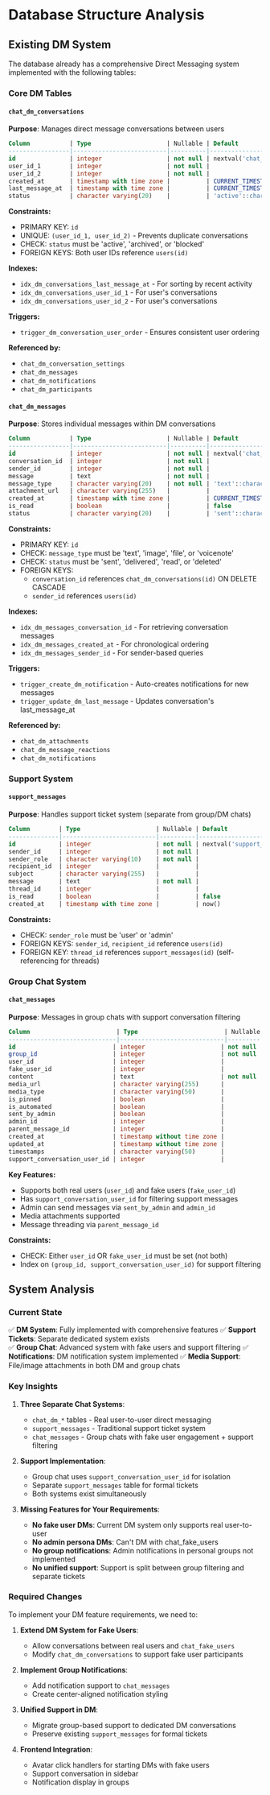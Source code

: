 # Database Structure Analysis

## Existing DM System

The database already has a comprehensive Direct Messaging system implemented with the following tables:

### Core DM Tables

#### `chat_dm_conversations`
**Purpose**: Manages direct message conversations between users
```sql
Column           | Type                     | Nullable | Default
-----------------|--------------------------|----------|------------------
id               | integer                  | not null | nextval('chat_dm_conversations_id_seq'::regclass)
user_id_1        | integer                  | not null |
user_id_2        | integer                  | not null |
created_at       | timestamp with time zone |          | CURRENT_TIMESTAMP
last_message_at  | timestamp with time zone |          | CURRENT_TIMESTAMP
status           | character varying(20)    |          | 'active'::character varying
```

**Constraints:**
- PRIMARY KEY: `id`
- UNIQUE: `(user_id_1, user_id_2)` - Prevents duplicate conversations
- CHECK: `status` must be 'active', 'archived', or 'blocked'
- FOREIGN KEYS: Both user IDs reference `users(id)`

**Indexes:**
- `idx_dm_conversations_last_message_at` - For sorting by recent activity
- `idx_dm_conversations_user_id_1` - For user's conversations
- `idx_dm_conversations_user_id_2` - For user's conversations

**Triggers:**
- `trigger_dm_conversation_user_order` - Ensures consistent user ordering

**Referenced by:**
- `chat_dm_conversation_settings`
- `chat_dm_messages`
- `chat_dm_notifications`
- `chat_dm_participants`

#### `chat_dm_messages`
**Purpose**: Stores individual messages within DM conversations
```sql
Column           | Type                     | Nullable | Default
-----------------|--------------------------|----------|------------------
id               | integer                  | not null | nextval('chat_dm_messages_id_seq'::regclass)
conversation_id  | integer                  | not null |
sender_id        | integer                  | not null |
message          | text                     | not null |
message_type     | character varying(20)    | not null | 'text'::character varying
attachment_url   | character varying(255)   |          |
created_at       | timestamp with time zone |          | CURRENT_TIMESTAMP
is_read          | boolean                  |          | false
status           | character varying(20)    |          | 'sent'::character varying
```

**Constraints:**
- PRIMARY KEY: `id`
- CHECK: `message_type` must be 'text', 'image', 'file', or 'voicenote'
- CHECK: `status` must be 'sent', 'delivered', 'read', or 'deleted'
- FOREIGN KEYS: 
  - `conversation_id` references `chat_dm_conversations(id)` ON DELETE CASCADE
  - `sender_id` references `users(id)`

**Indexes:**
- `idx_dm_messages_conversation_id` - For retrieving conversation messages
- `idx_dm_messages_created_at` - For chronological ordering
- `idx_dm_messages_sender_id` - For sender-based queries

**Triggers:**
- `trigger_create_dm_notification` - Auto-creates notifications for new messages
- `trigger_update_dm_last_message` - Updates conversation's last_message_at

**Referenced by:**
- `chat_dm_attachments`
- `chat_dm_message_reactions`
- `chat_dm_notifications`

### Support System

#### `support_messages`
**Purpose**: Handles support ticket system (separate from group/DM chats)
```sql
Column        | Type                     | Nullable | Default
--------------|--------------------------|----------|------------------
id            | integer                  | not null | nextval('support_messages_id_seq'::regclass)
sender_id     | integer                  | not null |
sender_role   | character varying(10)    | not null |
recipient_id  | integer                  |          |
subject       | character varying(255)   |          |
message       | text                     | not null |
thread_id     | integer                  |          |
is_read       | boolean                  |          | false
created_at    | timestamp with time zone |          | now()
```

**Constraints:**
- CHECK: `sender_role` must be 'user' or 'admin'
- FOREIGN KEYS: `sender_id`, `recipient_id` reference `users(id)`
- FOREIGN KEY: `thread_id` references `support_messages(id)` (self-referencing for threads)

### Group Chat System

#### `chat_messages`
**Purpose**: Messages in group chats with support conversation filtering
```sql
Column                        | Type                        | Nullable | Default
------------------------------|-----------------------------|---------|-----------
id                           | integer                     | not null | nextval('chat_messages_id_seq'::regclass)
group_id                     | integer                     | not null |
user_id                      | integer                     |          |
fake_user_id                 | integer                     |          |
content                      | text                        | not null |
media_url                    | character varying(255)      |          |
media_type                   | character varying(50)       |          |
is_pinned                    | boolean                     |          | false
is_automated                 | boolean                     |          | false
sent_by_admin                | boolean                     |          | false
admin_id                     | integer                     |          |
parent_message_id            | integer                     |          |
created_at                   | timestamp without time zone |          | CURRENT_TIMESTAMP
updated_at                   | timestamp without time zone |          | CURRENT_TIMESTAMP
timestamps                   | character varying(50)       |          |
support_conversation_user_id | integer                     |          |
```

**Key Features:**
- Supports both real users (`user_id`) and fake users (`fake_user_id`)
- Has `support_conversation_user_id` for filtering support messages
- Admin can send messages via `sent_by_admin` and `admin_id`
- Media attachments supported
- Message threading via `parent_message_id`

**Constraints:**
- CHECK: Either `user_id` OR `fake_user_id` must be set (not both)
- Index on `(group_id, support_conversation_user_id)` for support filtering

## System Analysis

### Current State
✅ **DM System**: Fully implemented with comprehensive features
✅ **Support Tickets**: Separate dedicated system exists  
✅ **Group Chat**: Advanced system with fake users and support filtering
✅ **Notifications**: DM notification system implemented
✅ **Media Support**: File/image attachments in both DM and group chats

### Key Insights

1. **Three Separate Chat Systems**:
   - `chat_dm_*` tables - Real user-to-user direct messaging
   - `support_messages` - Traditional support ticket system
   - `chat_messages` - Group chats with fake user engagement + support filtering

2. **Support Implementation**:
   - Group chat uses `support_conversation_user_id` for isolation
   - Separate `support_messages` table for formal tickets
   - Both systems exist simultaneously

3. **Missing Features for Your Requirements**:
   - **No fake user DMs**: Current DM system only supports real user-to-user
   - **No admin persona DMs**: Can't DM with chat_fake_users
   - **No group notifications**: Admin notifications in personal groups not implemented
   - **No unified support**: Support is split between group filtering and separate tickets

### Required Changes

To implement your DM feature requirements, we need to:

1. **Extend DM System for Fake Users**:
   - Allow conversations between real users and `chat_fake_users`
   - Modify `chat_dm_conversations` to support fake user participants

2. **Implement Group Notifications**:
   - Add notification support to `chat_messages`
   - Create center-aligned notification styling

3. **Unified Support in DM**:
   - Migrate group-based support to dedicated DM conversations
   - Preserve existing `support_messages` for formal tickets

4. **Frontend Integration**:
   - Avatar click handlers for starting DMs with fake users
   - Support conversation in sidebar
   - Notification display in groups
